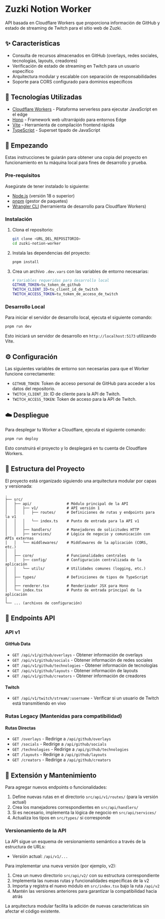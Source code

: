 # Zuzki Notion Worker

API basada en Cloudflare Workers que proporciona información de GitHub y estado de streaming de Twitch para el sitio web de Zuzki.

## ✨ Características

*   Consulta de recursos almacenados en GitHub (overlays, redes sociales, tecnologías, layouts, creadores)
*   Verificación de estado de streaming en Twitch para un usuario específico
*   Arquitectura modular y escalable con separación de responsabilidades
*   Soporte para CORS configurado para dominios específicos

## 🚀 Tecnologías Utilizadas

*   [Cloudflare Workers](https://workers.cloudflare.com/) - Plataforma serverless para ejecutar JavaScript en el edge
*   [Hono](https://hono.dev/) - Framework web ultrarrápido para entornos Edge
*   [Vite](https://vitejs.dev/) - Herramienta de compilación frontend rápida
*   [TypeScript](https://www.typescriptlang.org/) - Superset tipado de JavaScript

## 🏁 Empezando

Estas instrucciones te guiarán para obtener una copia del proyecto en funcionamiento en tu máquina local para fines de desarrollo y prueba.

### Pre-requisitos

Asegúrate de tener instalado lo siguiente:

*   [Node.js](https://nodejs.org/) (versión 18 o superior)
*   [pnpm](https://pnpm.io/) (gestor de paquetes)
*   [Wrangler CLI](https://developers.cloudflare.com/workers/wrangler/get-started/) (herramienta de desarrollo para Cloudflare Workers)

### Instalación

1.  Clona el repositorio:
    ```bash
    git clone <URL_DEL_REPOSITORIO>
    cd zuzki-notion-worker
    ```

2.  Instala las dependencias del proyecto:
    ```bash
    pnpm install
    ```

3.  Crea un archivo `.dev.vars` con las variables de entorno necesarias:
    ```bash
    # Variables requeridas para desarrollo local
    GITHUB_TOKEN=tu_token_de_github
    TWITCH_CLIENT_ID=tu_client_id_de_twitch
    TWITCH_ACCESS_TOKEN=tu_token_de_acceso_de_twitch
    ```

### Desarrollo Local

Para iniciar el servidor de desarrollo local, ejecuta el siguiente comando:

```bash
pnpm run dev
```

Esto iniciará un servidor de desarrollo en `http://localhost:5173` utilizando Vite.

## ⚙️ Configuración

Las siguientes variables de entorno son necesarias para que el Worker funcione correctamente:

* `GITHUB_TOKEN`: Token de acceso personal de GitHub para acceder a los datos del repositorio.
* `TWITCH_CLIENT_ID`: ID de cliente para la API de Twitch.
* `TWITCH_ACCESS_TOKEN`: Token de acceso para la API de Twitch.

## ☁️ Despliegue

Para desplegar tu Worker a Cloudflare, ejecuta el siguiente comando:

```bash
pnpm run deploy
```

Esto construirá el proyecto y lo desplegará en tu cuenta de Cloudflare Workers.

## 📁 Estructura del Proyecto

El proyecto está organizado siguiendo una arquitectura modular por capas y versionada:

```
.
├── src/
│   ├── api/                # Módulo principal de la API
│   │   ├── v1/             # API versión 1
│   │   │   ├── routes/     # Definiciones de rutas y endpoints para la v1
│   │   │   └── index.ts    # Punto de entrada para la API v1
│   │   │
│   │   ├── handlers/       # Manejadores de solicitudes HTTP
│   │   ├── services/       # Lógica de negocio y comunicación con APIs externas
│   │   └── middlewares/    # Middlewares de la aplicación (CORS, etc.)
│   │
│   ├── core/               # Funcionalidades centrales
│   │   ├── config/         # Configuración centralizada de la aplicación
│   │   └── utils/          # Utilidades comunes (logging, etc.)
│   │
│   ├── types/              # Definiciones de tipos de TypeScript
│   │
│   ├── renderer.tsx        # Renderizador JSX para Hono
│   └── index.tsx           # Punto de entrada principal de la aplicación
│
└── ... (archivos de configuración)
```

## 📝 Endpoints API

### API v1

#### GitHub Data

* `GET /api/v1/github/overlays` - Obtener información de overlays
* `GET /api/v1/github/socials` - Obtener información de redes sociales
* `GET /api/v1/github/technologies` - Obtener información de tecnologías
* `GET /api/v1/github/layouts` - Obtener información de layouts
* `GET /api/v1/github/creators` - Obtener información de creadores

#### Twitch

* `GET /api/v1/twitch/stream/:username` - Verificar si un usuario de Twitch está transmitiendo en vivo

### Rutas Legacy (Mantenidas para compatibilidad)

#### Rutas Directas

* `GET /overlays` - Redirige a `/api/github/overlays`
* `GET /socials` - Redirige a `/api/github/socials`
* `GET /technologies` - Redirige a `/api/github/technologies`
* `GET /layouts` - Redirige a `/api/github/layouts`
* `GET /creators` - Redirige a `/api/github/creators`

## 🧩 Extensión y Mantenimiento

Para agregar nuevos endpoints o funcionalidades:

1. Define nuevas rutas en el directorio `src/api/v1/routes/` (para la versión actual)
2. Crea los manejadores correspondientes en `src/api/handlers/`
3. Si es necesario, implementa la lógica de negocio en `src/api/services/`
4. Actualiza los tipos en `src/types/` si corresponde

### Versionamiento de la API

La API sigue un esquema de versionamiento semántico a través de la estructura de URLs:

- Versión actual: `/api/v1/...`

Para implementar una nueva versión (por ejemplo, v2):

1. Crea un nuevo directorio `src/api/v2/` con su estructura correspondiente
2. Implementa las nuevas rutas y funcionalidades específicas de la v2
3. Importa y registra el nuevo módulo en `src/index.tsx` bajo la ruta `/api/v2`
4. Mantén las versiones anteriores para garantizar la compatibilidad hacia atrás

La arquitectura modular facilita la adición de nuevas características sin afectar el código existente.
